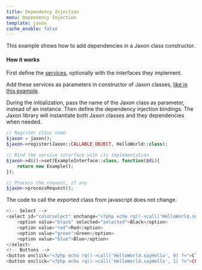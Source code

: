 ```yaml
---
title: Dependency Injection
menu: Dependency Injection
template: jaxon
cache_enable: false
---
```


This example shows how to add dependencies in a Jaxon class constructor.

#### How it works

First define the [services](/examples/codes/di-services.html), optionally with the interfaces they implement.

Add these services as parameters in constructor of Jaxon classes, [like in this example](/examples/codes/di-classes.html).

During the initialization, pass the name of the Jaxon class as parameter, instead of an instance.
Then define the dependency injection bindings.
The Jaxon library will instantiate both Jaxon classes and they dependencies when needed.

```php
// Register class name
$jaxon = jaxon();
$jaxon->register(Jaxon::CALLABLE_OBJECT, HelloWorld::class);

// Bind the service interface with its implementation
$jaxon->di()->set(ExampleInterface::class, function($di){
    return new Example();
});

// Process the request, if any.
$jaxon->processRequest();
```

The code to call the exported class from javascript does not change.

```php
<!-- Select -->
<select id="colorselect" onchange="<?php echo rq()->call('HelloWorld.setColor', rq()->select('colorselect')) ?>">
    <option value="black" selected="selected">Black</option>
    <option value="red">Red</option>
    <option value="green">Green</option>
    <option value="blue">Blue</option>
</select>
<!-- Buttons -->
<button onclick="<?php echo rq()->call('HelloWorld.sayHello', 0) ?>">Click Me</button>
<button onclick="<?php echo rq()->call('HelloWorld.sayHello', 1) ?>">CLICK ME</button>
```
